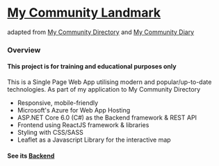 # [My Community Landmark]()
adapted from [My Community Directory](https://www.mycommunitydirectory.com.au/) and [My Community Diary](https://www.mycommunitydiary.com.au/)

### Overview

#### This project is for training and educational purposes only

This is a Single Page Web App utilising modern and popular/up-to-date technologies.
As part of my application to My Community Directory
- Responsive, mobile-friendly
- Microsoft's Azure for Web App Hosting
- ASP.NET Core 6.0 (C#) as the Backend framework & REST API
- Frontend using ReactJS framework & libraries
- Styling with CSS/SASS
- Leaflet as a Javascript Library for the interactive map
 
 #### See its [Backend](https://github.com/noedigsti/My-Community-Landmark-BE)
